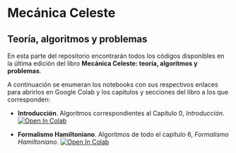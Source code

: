 # Mecánica Celeste
## Teoría, algoritmos y problemas

En esta parte del repositorio encontrarán todos los códigos disponibles en la última edición del libro **Mecánica Celeste: teoría, algoritmos y problemas**. 

A continuación se enumeran los notebooks con sus respectivos enlaces para abrirlos en Google Colab y los capítulos y secciones del libro a los que corresponden:

- **Introducción**. Algoritmos correspondientes al Capítulo 0, *Introducción*. 
  <a target="_blank" href="https://colab.research.google.com/github/seap-udea/pymcel/blob/main/ejemplos/cuadernos-libro/mcel_zuluaga-01-introduccion.ipynb"><img src="https://colab.research.google.com/assets/colab-badge.svg" alt="Open In Colab"/></a> 

- **Formalismo Hamiltoniano**. Algoritmos de todo el capítulo 6, *Formalismo Hamiltoniano*. 
    <a target="_blank" href="https://colab.research.google.com/github/seap-udea/pymcel/blob/main/ejemplos/cuadernos-libro/mcel_zuluaga-01-introduccion.ipynb"><img src="https://colab.research.google.com/assets/colab-badge.svg" alt="Open In Colab"/></a>